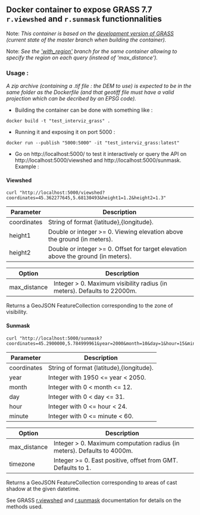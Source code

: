 ## Docker container to expose GRASS 7.7 `r.viewshed` and `r.sunmask` functionnalities

Note: *This container is based on the [development version of GRASS](https://trac.osgeo.org/grass/wiki/DownloadSource#GitGRASSmainsourcecoderepository) (current state of the master branch when building the container).*  

Note: *See the ['with_region'](https://github.com/mthh/grass-docker-py3-poulpe/tree/with_region) branch for the same container allowing to specify the region on each query (instead of 'max_distance').*

### Usage :

*A zip archive (containing a .tif file : the DEM to use) is expected to be in the same folder as the Dockerfile (and that geotiff file must have a valid projection which can be decribed by an EPSG code).*  


- Building the container can be done with something like :
```
docker build -t "test_interviz_grass" .
```

- Running it and exposing it on port 5000 :
```
docker run --publish "5000:5000" -it "test_interviz_grass:latest"
```

- Go on http://localhost:5000/ to test it interactively or query the API on http://localhost:5000/viewshed and http://localhost:5000/sunmask. Example :

#### Viewshed

```
curl "http://localhost:5000/viewshed?coordinates=45.362277645,5.68130493&height1=1.2&height2=1.3"
```

| Parameter    | Description                                                                       |
|--------------|-----------------------------------------------------------------------------------|
| coordinates  | String of format {latitude},{longitude}.                                          |
| height1      | Double or integer >= 0. Viewing elevation above the ground (in meters).           |
| height2      | Double or integer >= 0. Offset for target elevation above the ground (in meters). |

| Option        | Description                                                                   |
|---------------|-------------------------------------------------------------------------------|
|  max_distance | Integer > 0. Maximum visibility radius (in meters). Defaults to 22000m.       |


Returns a GeoJSON FeatureCollection corresponding to the zone of visibility.  

#### Sunmask

```
curl "http://localhost:5000/sunmask?coordinates=45.2900000,5.784999961&year=2000&month=10&day=1&hour=15&minute=49"
```

| Parameter    | Description                                 |
|--------------|---------------------------------------------|
| coordinates  | String of format {latitude},{longitude}.    |
| year         | Integer with 1950 <= year < 2050.           |
| month        | Integer with 0 < month <= 12.               |
| day          | Integer with 0 < day <= 31.                 |
| hour         | Integer with 0 <= hour < 24.                |
| minute       | Integer with 0 <= minute < 60.              |

| Option        | Description                                                                   |
|---------------|-------------------------------------------------------------------------------|
| max_distance  | Integer > 0. Maximum computation radius (in meters). Defaults to 4000m.       |
| timezone      | Integer >= 0. East positive, offset from GMT. Defaults to 1.                  |


Returns a GeoJSON FeatureCollection corresponding to areas of cast shadow at the given datetime.

See GRASS [r.viewshed](https://grass.osgeo.org/grass77/manuals/r.viewshed.html) and [r.sunmask](https://grass.osgeo.org/grass77/manuals/r.sunmask.html) documentation for details on the methods used.
